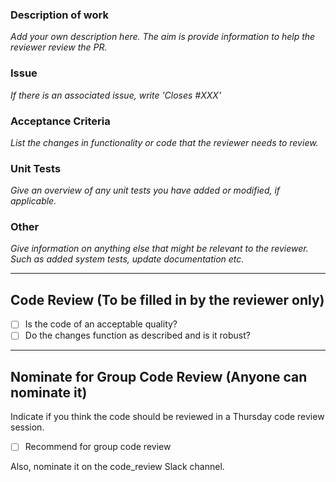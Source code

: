 ### Description of work

*Add your own description here. The aim is provide information to help the reviewer review the PR.*

### Issue

*If there is an associated issue, write 'Closes #XXX'*

### Acceptance Criteria

*List the changes in functionality or code that the reviewer needs to review.*

### Unit Tests

*Give an overview of any unit tests you have added or modified, if applicable.*

### Other

*Give information on anything else that might be relevant to the reviewer. Such as added system tests, update documentation etc.*

---

## Code Review (To be filled in by the reviewer only)

- [ ] Is the code of an acceptable quality?
- [ ] Do the changes function as described and is it robust?

---

## Nominate for Group Code Review (Anyone can nominate it)
Indicate if you think the code should be reviewed in a Thursday code review session.

- [ ] Recommend for group code review

Also, nominate it on the code_review Slack channel.
